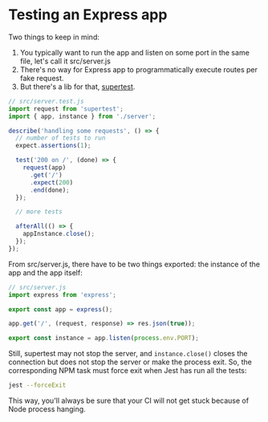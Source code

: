 # Testing an Express app

Two things to keep in mind:

1. You typically want to run the app and listen on some port in the same file, let's call it src/server.js
1. There's no way for Express app to programmatically execute routes per fake request.
1. But there's a lib for that, [supertest](https://www.npmjs.com/package/supertest).

```javascript
// src/server.test.js
import request from 'supertest';
import { app, instance } from './server';

describe('handling some requests', () => {
  // number of tests to run
  expect.assertions(1);

  test('200 on /', (done) => {
    request(app)
      .get('/')
      .expect(200)
      .end(done);
  });

  // more tests

  afterAll(() => {
    appInstance.close();
  });
});
```

From src/server.js, there have to be two things exported: the instance of the app and the app itself:

```javascript
// src/server.js
import express from 'express';

export const app = express();

app.get('/', (request, response) => res.json(true));

export const instance = app.listen(process.env.PORT);
```

Still, supertest may not stop the server, and `instance.close()` closes the connection but does not stop the server or make the process exit. So, the corresponding NPM task must force exit when Jest has run all the tests:

```bash
jest --forceExit
```

This way, you'll always be sure that your CI will not get stuck because of Node process hanging.
